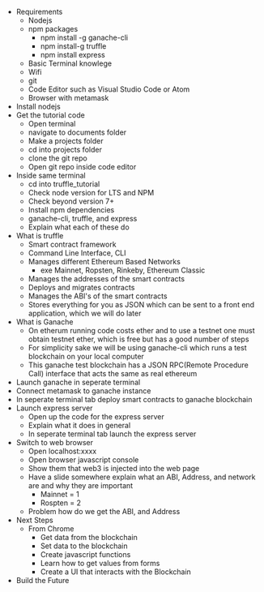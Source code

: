 * Requirements
    * Nodejs
    * npm packages
        * npm install -g ganache-cli
        * npm install-g truffle
        * npm install express
    * Basic Terminal knowlege
    * Wifi
    * git
    * Code Editor such as Visual Studio Code or Atom
    * Browser with metamask
* Install nodejs
* Get the tutorial code
    * Open terminal
    * navigate to documents folder
    * Make a projects folder
    * cd into projects folder
    * clone the git repo
    * Open git repo inside code editor
* Inside same terminal
    * cd into truffle_tutorial
    * Check node version for LTS and NPM 
    * Check beyond version 7+
    * Install npm dependencies
    * ganache-cli, truffle, and express
    * Explain what each of these do
* What is truffle
    * Smart contract framework
    * Command Line Interface, CLI
    * Manages different Ethereum Based Networks
        * exe Mainnet, Ropsten, Rinkeby, Ethereum Classic
    * Manages the addresses of the smart contracts
    * Deploys and migrates contracts 
    * Manages the ABI's of the smart contracts
    * Stores everything for you as JSON which can be sent to a front end application, which we will do later
* What is Ganache
    * On etherum running code costs ether and to use a testnet one  must obtain testnet ether, which is free but has a good number of steps
    * For simplicity sake we will be using ganache-cli which runs a test blockchain on your local computer
    * This ganache test blockchain has a JSON RPC(Remote Procedure Call) interface that acts the same as real ethereum
* Launch ganache in seperate terminal
* Connect metamask to ganache instance
* In seperate terminal tab deploy smart contracts to ganache blockchain
* Launch express server
    * Open up the code for the express server
    * Explain what it does in general
    * In seperate terminal tab launch the express server
* Switch to web browser
    * Open localhost:xxxx
    * Open browser javascript console
    * Show them that web3 is injected into the web page
    * Have a slide somewhere explain what an ABI, Address, and network are and why they are important
        * Mainnet = 1
        * Rospten = 2
    * Problem how do we get the ABI, and Address
* Next Steps
    * From Chrome
        * Get data from the blockchain
        * Set data to the blockchain
        * Create javascript functions
        * Learn how to get values from forms
        * Create a UI that interacts with the Blockchain
* Build the Future